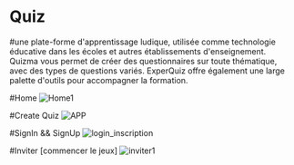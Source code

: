 # Quiz

#une plate-forme d'apprentissage ludique, utilisée comme technologie éducative dans les écoles et autres établissements d'enseignement. Quizma vous permet de créer des questionnaires sur toute thématique, avec des types de questions variés. ExperQuiz offre également une large palette d'outils pour accompagner la formation.

#Home
![Home1](https://user-images.githubusercontent.com/77145529/221677858-7a801b5f-f7f1-4be8-a758-f6de331a1dae.gif)

#Create Quiz
![APP](https://user-images.githubusercontent.com/77145529/221677129-6fcbfe2a-525f-4180-9a99-8deeca9dac01.gif)

#SignIn && SignUp
![login_inscription](https://user-images.githubusercontent.com/77145529/221676912-94b64ab3-8784-4654-8a1f-7287332c1759.gif)

#Inviter [commencer le jeux]
![inviter1](https://user-images.githubusercontent.com/77145529/221676756-61565794-bac7-47c4-b3b5-931219ad51a1.gif)
